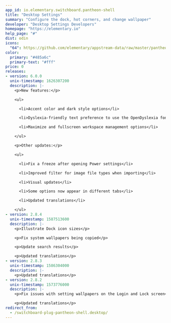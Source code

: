 ```yaml
---
app_id: io.elementary.switchboard.pantheon-shell
title: "Desktop Settings"
summary: "Configure the dock, hot corners, and change wallpaper"
developer: "Desktop Settings Developers"
homepage: "https://elementary.io"
help_page: "#"
dist: odin
icons:
  "64": https://github.com/elementary/appstream-data/raw/master/pantheon-data/main/icons/64x64/switchboard-plug-pantheon-shell_preferences-desktop-wallpaper.png
color:
  primary: "#485a6c"
  primary-text: "#fff"
price: 0
releases:
- version: 6.0.0
  unix-timestamp: 1626307200
  description: |-
    <p>New features:</p>

    <ul>

      <li>Accent color and dark style options</li>

      <li>Dyslexia-friendly text preference to use the OpenDyslexia font system-wide</li>

      <li>Maximize and fullscreen workspace management options</li>

    </ul>

    <p>Other updates:</p>

    <ul>

      <li>Fix a freeze after opening Power settings</li>

      <li>Improved filter for image file types when importing</li>

      <li>Visual updates</li>

      <li>Some options now appear in different tabs</li>

      <li>Updated translations</li>

    </ul>
- version: 2.8.4
  unix-timestamp: 1587513600
  description: |-
    <p>Illustrate Dock icon sizes</p>

    <p>Fix system wallpapers being copied</p>

    <p>Update search results</p>

    <p>Updated translations</p>
- version: 2.8.3
  unix-timestamp: 1586304000
  description: |-
    <p>Updated translations</p>
- version: 2.8.2
  unix-timestamp: 1573776000
  description: |-
    <p>Fix issues with setting wallpapers on the Login and Lock screen</p>

    <p>Updated translations</p>
redirect_from:
  - /switchboard-plug-pantheon-shell.desktop/
---
```


